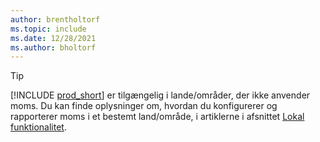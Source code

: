 ```yaml
---
author: brentholtorf
ms.topic: include
ms.date: 12/28/2021
ms.author: bholtorf
---
```

> [!TIP]
> [!INCLUDE [prod_short](prod_short.md)] er tilgængelig i lande/områder, der ikke anvender moms. Du kan finde oplysninger om, hvordan du konfigurerer og rapporterer moms i et bestemt land/område, i artiklerne i afsnittet [Lokal funktionalitet](../about-localization.md).  
